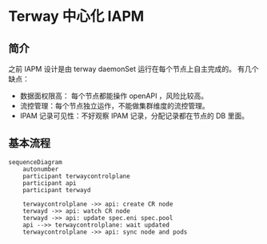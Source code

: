 # Terway 中心化 IAPM

## 简介

之前 IAPM 设计是由 terway daemonSet 运行在每个节点上自主完成的。
有几个缺点：

- 数据面权限高： 每个节点都能操作 openAPI ，风险比较高。
- 流控管理：每个节点独立运作，不能做集群维度的流控管理。
- IPAM 记录可见性：不好观察 IPAM 记录，分配记录都在节点的 DB 里面。

## 基本流程

```mermaid
sequenceDiagram
    autonumber
    participant terwaycontrolplane
    participant api
    participant terwayd

    terwaycontrolplane ->> api: create CR node
    terwayd ->> api: watch CR node
    terwayd ->> api: update spec.eni spec.pool
    api -->> terwaycontrolplane: wait updated
    terwaycontrolplane ->> api: sync node and pods
```
